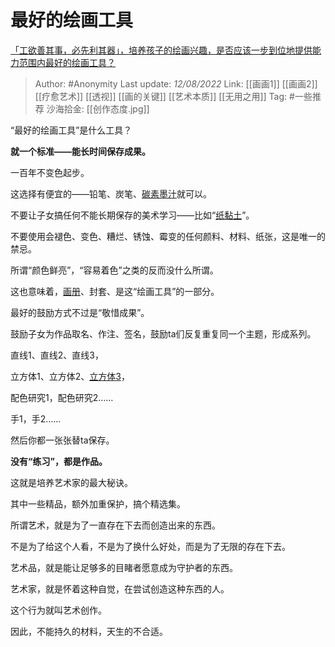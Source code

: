 # 最好的绘画工具
[「工欲善其事，必先利其器」，培养孩子的绘画兴趣，是否应该一步到位地提供能力范围内最好的绘画工具？](https://www.zhihu.com/question/547200488/answer/2613523735)

> Author: #Anonymity
> Last update: *12/08/2022*
> Link: [[画画1]] [[画画2]] [[疗愈艺术]] [[透视]] [[画的关键]] [[艺术本质]] [[无用之用]]
> Tag: #一些推荐
> 沙海拾金: [[创作态度.jpg]]

“最好的绘画工具”是什么工具？

**就一个标准——能长时间保存成果。**

一百年不变色起步。

这选择有便宜的——铅笔、炭笔、[碳素墨汁](https://www.zhihu.com/search?q=%E7%A2%B3%E7%B4%A0%E5%A2%A8%E6%B1%81&search_source=Entity&hybrid_search_source=Entity&hybrid_search_extra=%7B%22sourceType%22%3A%22answer%22%2C%22sourceId%22%3A2613523735%7D)就可以。

不要让子女搞任何不能长期保存的美术学习——比如“[纸黏土](https://www.zhihu.com/search?q=%E7%BA%B8%E9%BB%8F%E5%9C%9F&search_source=Entity&hybrid_search_source=Entity&hybrid_search_extra=%7B%22sourceType%22%3A%22answer%22%2C%22sourceId%22%3A2613523735%7D)”。

不要使用会褪色、变色、糟烂、锈蚀、霉变的任何颜料、材料、纸张，这是唯一的禁忌。

所谓“颜色鲜亮”，“容易着色”之类的反而没什么所谓。

这也意味着，[画册](https://www.zhihu.com/search?q=%E7%94%BB%E5%86%8C&search_source=Entity&hybrid_search_source=Entity&hybrid_search_extra=%7B%22sourceType%22%3A%22answer%22%2C%22sourceId%22%3A2613523735%7D)、封套、是这“绘画工具”的一部分。

最好的鼓励方式不过是“敬惜成果”。

鼓励子女为作品取名、作注、签名，鼓励ta们反复重复同一个主题，形成系列。

直线1、直线2、直线3，

立方体1、立方体2、[立方体3](https://www.zhihu.com/search?q=%E7%AB%8B%E6%96%B9%E4%BD%933&search_source=Entity&hybrid_search_source=Entity&hybrid_search_extra=%7B%22sourceType%22%3A%22answer%22%2C%22sourceId%22%3A2613523735%7D)，

配色研究1，配色研究2……

手1，手2……

然后你都一张张替ta保存。

**没有“练习”，都是作品。**

这就是培养艺术家的最大秘诀。

其中一些精品，额外加重保护，搞个精选集。

所谓艺术，就是为了一直存在下去而创造出来的东西。

不是为了给这个人看，不是为了换什么好处，而是为了无限的存在下去。

艺术品，就是能让足够多的目睹者愿意成为守护者的东西。

艺术家，就是怀着这种自觉，在尝试创造这种东西的人。

这个行为就叫艺术创作。

因此，不能持久的材料，天生的不合适。

